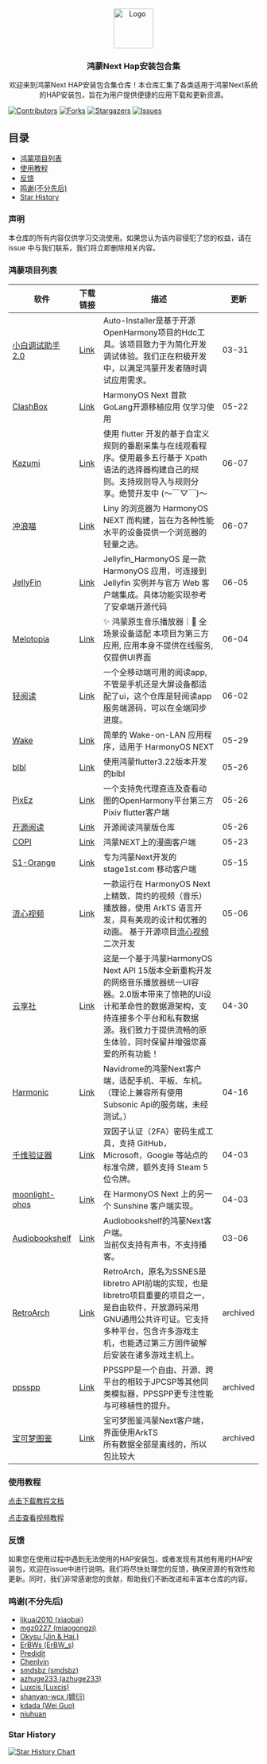 <!-- PROJECT LOGO -->
<br />

<p align="center">
  <a href="https://github.com/Zitann/HarmonyOS-Haps">
    <img src="https://www.harmonyos.com/resource/image/release2/home/harmonyOS_logo.png" alt="Logo" height="80">
  </a>

  <h3 align="center">鸿蒙Next Hap安装包合集</h3>
  <p align="center">
    欢迎来到鸿蒙Next HAP安装包合集仓库！本仓库汇集了各类适用于鸿蒙Next系统的HAP安装包，旨在为用户提供便捷的应用下载和更新资源。
  </p>

</p>

<!-- PROJECT SHIELDS -->

[![Contributors][contributors-shield]][contributors-url]
[![Forks][forks-shield]][forks-url]
[![Stargazers][stars-shield]][stars-url]
[![Issues][issues-shield]][issues-url]

## 目录
- [鸿蒙项目列表](#鸿蒙项目列表)
- [使用教程](#使用教程)
- [反馈](#反馈)
- [鸣谢(不分先后)](#鸣谢不分先后)
- [Star History](#star-history)

### 声明

本仓库的所有内容仅供学习交流使用。如果您认为该内容侵犯了您的权益，请在 issue 中与我们联系，我们将立即删除相关内容。

### 鸿蒙项目列表

| 软件     | 下载链接            | 描述                                                         | 更新                                                 |
| ------------------- | ------------------------------------------------------------ | ------------------------------------------------------------ | ------------------------------------------------------------ |
| [小白调试助手2.0](https://github.com/likuai2010/auto-installer) | [Link](https://github.com/likuai2010/auto-installer/releases/tag/2.0.0) | Auto-Installer是基于开源OpenHarmony项目的Hdc工具。该项目致力于为简化开发调试体验。我们正在积极开发中，以满足鸿蒙开发者随时调试应用需求。 | 03-31 |
| [ClashBox](https://github.com/xiaobaigroup/hapapp) | [Link](https://github.com/xiaobaigroup/hapapp/releases) | HarmonyOS Next 首款GoLang开源移植应用 仅学习使用 | 05-22|
| [Kazumi](https://github.com/ErBWs/Kazumi) | [Link](https://github.com/ErBWs/Kazumi/releases) | 使用 flutter 开发的基于自定义规则的番剧采集与在线观看程序。使用最多五行基于 Xpath 语法的选择器构建自己的规则。支持规则导入与规则分享。绝赞开发中 (～￣▽￣)～ | 06-07 |
| [冲浪喵](https://github.com/awaLiny2333/LinysBrowser_NEXT) | [Link](https://github.com/awaLiny2333/LinysBrowser_NEXT/releases) | Liny 的浏览器为 HarmonyOS NEXT 而构建，旨在为各种性能水平的设备提供一个浏览器的轻量之选。 | 06-07 |
| [JellyFin](https://github.com/chashaochang/JellyFin_HarmonyOS) | [Link](https://github.com/chashaochang/JellyFin_HarmonyOS/releases) | Jellyfin_HarmonyOS 是一款 HarmonyOS 应用，可连接到 Jellyfin 实例并与官方 Web 客户端集成。具体功能实现参考了安卓端开源代码 | 06-05 |
| [Melotopia](https://github.com/Chenlvin/Melotopia-HMOS) | [Link](https://github.com/Chenlvin/Melotopia-HMOS/releases) | ✨ 鸿蒙原生音乐播放器｜🚀 全场景设备适配 本项目为第三方应用, 应用本身不提供在线服务, 仅提供UI界面 | 06-04 |
| [轻阅读](https://github.com/autobcb/read) | [Link](https://github.com/autobcb/read/releases) | 一个全移动端可用的阅读app,不管是手机还是大屏设备都适配了ui，这个仓库是轻阅读app服务端源码，可以在全端同步进度。 | 06-02 |
| [Wake](https://github.com/azhuge233/Wake-HarmonyOS) | [Link](https://github.com/azhuge233/Wake-HarmonyOS/releases) | 简单的 Wake-on-LAN 应用程序，适用于 HarmonyOS NEXT | 05-29 |
| [blbl](https://gitee.com/qinshah/blbl) | [Link](https://gitee.com/qinshah/blbl/releases) | 使用鸿蒙flutter3.22版本开发的blbl | 05-26 |
| [PixEz](https://github.com/bgli100/pixez-flutter-ohos) | [Link](https://github.com/bgli100/pixez-flutter-ohos/releases) | 一个支持免代理直连及查看动图的OpenHarmony平台第三方Pixiv flutter客户端 | 05-26 |
| [开源阅读](https://github.com/mgz0227/legado-Harmony) | [Link](https://github.com/mgz0227/legado-Harmony/releases) | 开源阅读鸿蒙版仓库 | 05-26 |
| [COPI](https://github.com/niuhuan/copi-ohos) | [Link](https://github.com/niuhuan/copi-ohos/releases) | 鸿蒙NEXT上的漫画客户端 | 05-23 |
| [S1-Orange](https://github.com/wly5556/S1-Orange) | [Link](https://github.com/wly5556/S1-Orange/releases/) | 专为鸿蒙Next开发的 stage1st.com 移动客户端 | 05-15 |
| [流心视频](https://github.com/Yebingiscn/SweetVideo) | [Link](https://github.com/Yebingiscn/SweetVideo/releases) | 一款运行在 HarmonyOS Next 上精致、简约的视频（音乐）播放器，使用 ArkTS 语言开发，具有美观的设计和优雅的动画。 基于开源项目[流心视频](https://gitee.com/lqsxy/sweetvideo/tree/master)二次开发 | 05-06 |
| [云享社](https://github.com/Edge-Music/Core) | [Link](https://github.com/Edge-Music/Core/releases) | 这是一个基于鸿蒙HarmonyOS Next API 15版本全新重构开发的网络音乐播放器统一UI容器。2.0版本带来了惊艳的UI设计和革命性的数据源架构，支持连接多个平台和私有数据源。我们致力于提供流畅的原生体验，同时保留并增强您喜爱的所有功能！ | 04-30 |
| [Harmonic](https://github.com/shanyan-wcx/Harmonic) | [Link](https://github.com/shanyan-wcx/Harmonic/releases) | Navidrome的鸿蒙Next客户端，适配手机、平板、车机。<br />（理论上兼容所有使用Subsonic Api的服务端，未经测试。） | 04-16 |
| [千维验证器](https://github.com/kdada/Authenticator) | [Link](https://github.com/kdada/Authenticator/releases) | 双因子认证（2FA）密码生成工具，支持 GitHub，Microsoft，Google 等站点的标准令牌，额外支持 Steam 5 位令牌。 | 04-03 |
| [moonlight-ohos](https://gitee.com/smdsbz/moonlight-ohos) | [Link](https://gitee.com/smdsbz/moonlight-ohos/releases) | 在 HarmonyOS Next 上的另一个 Sunshine 客户端实现。 | 04-03 |
| [Audiobookshelf](https://github.com/shanyan-wcx/Audiobookshelf-HarmonyOS) | [Link](https://github.com/shanyan-wcx/Audiobookshelf-HarmonyOS/releases) | Audiobookshelf的鸿蒙Next客户端。<br/>当前仅支持有声书，不支持播客。 | 03-06 |
| [RetroArch](https://github.com/likuai2010/auto-installer/releases) | [Link](https://github.com/likuai2010/auto-installer/releases/download/0.0.0/RetroArch-default-unsigned.hap) | RetroArch，原名为SSNES是libretro API前端的实现，也是libretro项目重要的项目之一，是自由软件，开放源码采用GNU通用公共许可证。它支持多种平台，包含许多游戏主机，也能透过第三方固件破解后安装在诸多游戏主机上。 | archived |
| [ppsspp](https://github.com/likuai2010/auto-installer/releases) | [Link](https://github.com/likuai2010/auto-installer/releases/download/0.0.0/ppsspp-default-unsigned.hap) | PPSSPP是一个自由、开源、跨平台的相较于JPCSP等其他同类模拟器，PPSSPP更专注性能与可移植性的提升。 | archived |
| [宝可梦图鉴](https://github.com/Luxcis/Pokedex_Next) | [Link](https://github.com/Luxcis/Pokedex_Next/releases) | 宝可梦图鉴鸿蒙Next客户端，界面使用ArkTS<br />所有数据全部是离线的，所以包比较大 | archived |

### 使用教程

[点击下载教程文档](https://github.com/Zitann/HarmonyOS-Haps/raw/refs/heads/main/assets/guide.pdf)

[点击查看视频教程](https://www.bilibili.com/video/BV1hkZ7YnEMd/)


### 反馈

如果您在使用过程中遇到无法使用的HAP安装包，或者发现有其他有用的HAP安装包，欢迎在issue中进行说明。我们将尽快处理您的反馈，确保资源的有效性和更新。同时，我们非常感谢您的贡献，帮助我们不断改进和丰富本仓库的内容。

### 鸣谢(不分先后)


- [likuai2010 (xiaobai)](https://github.com/likuai2010)
- [mgz0227 (miaogongzi)](https://github.com/mgz0227)
- [Okysu (Jin & Hai.)](https://github.com/Okysu)
- [ErBWs (ErBW_s)](https://github.com/ErBWs)
- [Predidit](https://github.com/Predidit)
- [Chenlvin](https://github.com/Chenlvin/)
- [smdsbz (smdsbz)](https://gitee.com/smdsbz)
- [azhuge233 (azhuge233)](https://github.com/azhuge233)
- [Luxcis (Luxcis)](https://github.com/Luxcis)
- [shanyan-wcx (嬗衍)](https://github.com/shanyan-wcx)
- [kdada (Wei Guo)](https://github.com/kdada)
- [niuhuan](https://github.com/niuhuan)

### Star History

[![Star History Chart](https://api.star-history.com/svg?repos=Zitann/HarmonyOS-Haps&type=Date)](https://star-history.com/#Zitann/HarmonyOS-Haps&Date)

<!-- links -->

[your-project-path]:Zitann/HarmonyOS-Haps
[contributors-shield]: https://img.shields.io/github/contributors/Zitann/HarmonyOS-Haps.svg?style=flat-square
[contributors-url]: https://github.com/Zitann/HarmonyOS-Haps/graphs/contributors
[forks-shield]: https://img.shields.io/github/forks/Zitann/HarmonyOS-Haps.svg?style=flat-square
[forks-url]: https://github.com/Zitann/HarmonyOS-Haps/network/members
[stars-shield]: https://img.shields.io/github/stars/Zitann/HarmonyOS-Haps.svg?style=flat-square
[stars-url]: https://github.com/Zitann/HarmonyOS-Haps/stargazers
[issues-shield]: https://img.shields.io/github/issues/Zitann/HarmonyOS-Haps.svg?style=flat-square
[issues-url]: https://img.shields.io/github/issues/Zitann/HarmonyOS-Haps.svg
